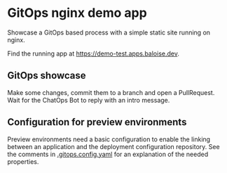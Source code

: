 # GitOps nginx demo app

Showcase a GitOps based process with a simple static site running on nginx.

Find the running app at https://demo-test.apps.baloise.dev.

## GitOps showcase

Make some changes, commit them to a branch and open a PullRequest. Wait for the ChatOps Bot to reply with an intro message.

## Configuration for preview environments

Preview environments need a basic configuration to enable the linking between an application and the deployment configuration repository.
See the comments in [.gitops.config.yaml](./.gitops.config.yaml) for an explanation of the needed properties.

